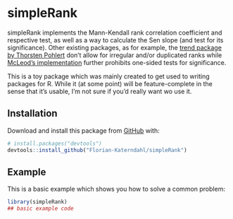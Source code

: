 
<!-- README.md is generated from README.Rmd. Please edit that file -->

# simpleRank

<!-- badges: start -->
<!-- badges: end -->

simpleRank implements the Mann-Kendall rank correlation coefficient and
respective test, as well as a way to calculate the Sen slope (and test
for its significance). Other existing packages, as for example, the
[trend package by Thorsten
Pohlert](https://CRAN.R-project.org/package=trend) don’t allow for
irregular and/or duplicated ranks while [McLeod’s
implementation](https://CRAN.R-project.org/package=Kendall) further
prohibits one-sided tests for significance.

This is a toy package which was mainly created to get used to writing
packages for R. While it (at some point) will be feature-complete in the
sense that it’s usable, I’m not sure if you’d really want wo use it.

## Installation

Download and install this package from [GitHub](https://github.com/)
with:

``` r
# install.packages("devtools")
devtools::install_github("Florian-Katerndahl/simpleRank")
```

## Example

This is a basic example which shows you how to solve a common problem:

``` r
library(simpleRank)
## basic example code
```
